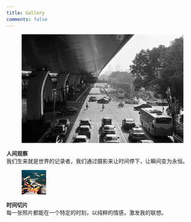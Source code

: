 ```yaml
---
title: Gallery
comments: false
---
```


<div class="box">
  <article class="media">
    <div class="media-left">
      <figure class="image is-64x64">
        <a href="https://whrblog.online/mortal-observation"><img src="/image/EoKxa9ksU2MeTSP.jpg"></a>
      </figure>
    </div>
    <div class="media-content">
      <div class="content">
        <p>
          <strong>人间观察</strong>
          <br>
          我们生来就是世界的记录者，我们通过摄影来让时间停下，让瞬间变为永恒。
        </p>
      </div>
    </div>
  </div>
</div>
<div class="box">
  <article class="media">
    <div class="media-left">
      <figure class="image is-64x64">
        <a href="https://whrblog.online/2022-2"><img src="/image/0530%201-20.jpg"></a>
      </figure>
    </div>
    <div class="media-content">
      <div class="content">
        <p>
          <strong>时间切片</strong>
          <br>
          每一张照片都能在一个特定的时刻，以纯粹的情感，激发我的联想。
        </p>
      </div>
    </div>
  </div>
</div>


